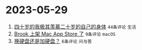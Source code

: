 # 2023-05-29

1. [四十岁的我极其羡慕二十岁的自己的身体](https://www.v2ex.com/t/943721) `44条评论` `生活`
1. [Brook 上架 Mac App Store 了](https://www.v2ex.com/t/943720) `9条评论` `macOS`
1. [换硬盘还是加硬盘？](https://www.v2ex.com/t/943730) `6条评论` `问与答`

